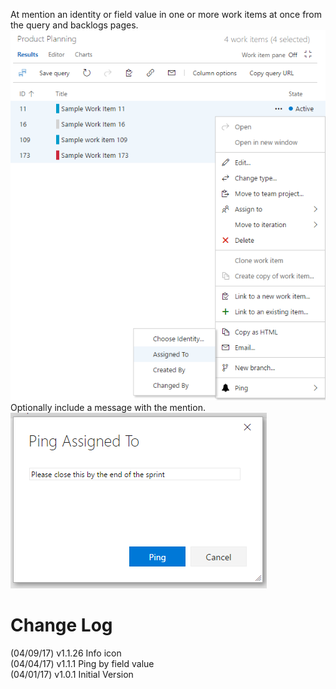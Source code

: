 At mention an identity or field value in one or more work items at once from the query and backlogs pages.  
![Context page](img/queryContext.png)  
Optionally include a message with the mention.  
![Ping dialog](img/pingDialog.png)  

# Change Log
(04/09/17) v1.1.26 Info icon  
(04/04/17) v1.1.1 Ping by field value  
(04/01/17) v1.0.1 Initial Version  
